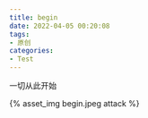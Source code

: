 ```yaml
---
title: begin
date: 2022-04-05 00:20:08
tags:
- 原创
categories:
- Test
---
```


一切从此开始

{% asset_img begin.jpeg attack %}

<!--
![图片引用方法2](/images/begin.jpeg)
-->
